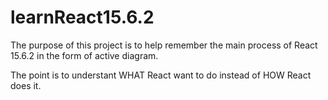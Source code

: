 # learnReact15.6.2
The purpose of this project is to help remember the main process of React 15.6.2 in the form of active diagram.

The point is to understant WHAT React want to do instead of HOW React does it.


